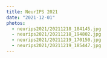 ```yaml
---
title: NeurIPS 2021
date: "2021-12-01"
photos:
  - neurips2021/20211218_184145.jpg
  - neurips2021/20211218_194802.jpg
  - neurips2021/20211219_170150.jpg
  - neurips2021/20211219_185447.jpg
---
```

